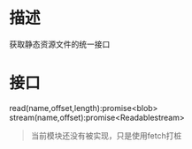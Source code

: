 # 描述
获取静态资源文件的统一接口
# 接口
read(name,offset,length):promise\<blob\>
stream(name,offset):promise\<Readablestream\>
> 当前模块还没有被实现，只是使用fetch打桩
